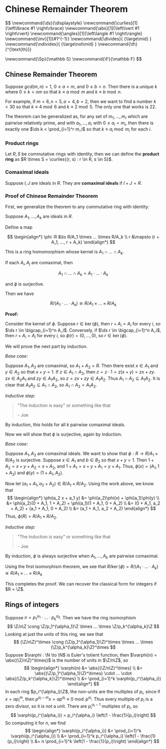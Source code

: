 # Chinese Remainder Theorem

$$
\newcommand{\ds}{\displaystyle}
\newcommand{\curlies}[1]{\left\lbrace #1 \right\rbrace}
\newcommand{\abs}[1]{\left\lvert #1 \right\rvert}
\newcommand{\angles}[1]{\left\langle #1 \right\rangle}
\newcommand{\inv}[1]{#1^{-1}}
\newcommand{\divides}{ {\large\mid} }
\newcommand{\ndivides}{ {\large\not\mid} }
\newcommand{\th}{^{\text{th}}}

\newcommand{\Sp}{\mathbb S}
\newcommand{\F}{\mathbb F}
$$

## Chinese Remainder Theorem

Suppose $gcd(m, n) = 1$, $0 \leq a < m$, and $0 \leq b < n$. Then there is a unique $k$ where $0 \leq k < nm$ so that $k \equiv a \bmod m$ and $k \equiv b \bmod n$.

For example, if $m = 6, n = 5, a = 4, b = 2$, then we want to find a number $k < 30$ so that $k \equiv 4 \bmod 6$ and $k \equiv 2 \bmod 5$. The only one that works is 22.

The theorem can be generalized as, for any set of $m_1, ..., m_r$ which are pairwise relatively prime, and with $a_1, ..., a_r$ with $0 \leq a_i < m_i$, then there is exactly one $\ds k < \prod_{i=1}^r m_i$ so that $k \equiv a_i \bmod m_i$ for each $i$.

### Product rings

Let $R, S$ be commutative rings with identity, then we can define the **product ring** as $R \times S = \curlies{(r, s) : r \in R, s \in S}$.

### Comaximal ideals

Suppose $I, J$ are ideals in $R$. They are **comaximal ideals** if $I + J = R$.

### Proof of Chinese Remainder Theorem

First, we generalize the theorem to any commutative ring with identity:

Suppose $A_1, ..., A_k$ are ideals in $R$.

Define a map

$$
\begin{align*}
\phi :R &\to R/A_1 \times ... \times R/A_k \\
r &\mapsto (r + A_1, ..., r + A_k)
\end{align*}
$$

This is a ring homomorphism whose kernel is $A_1 \cap ... \cap A_k$.

If each $A_i, A_j$ are comaximal, then

$$
A_1 \cap ... \cap A_k = A_1 \cdot ... \cdot A_k
$$

and $\phi$ is surjective.

Then we have

$$
R/(A_1 \cdot ... \cdot A_k) \cong R/A_1 \times ... \times R/A_k
$$

**Proof:**

Consider the kernel of $\phi$. Suppose $r \in \ker(\phi)$, then $r + A_i = A_i$ for every $i$, so $\ds r \in \bigcap_{i=1}^n A_i$. Conversely, if $\ds r \in \bigcap_{i=1}^n A_i$, then $r + A_i = A_i$ for every $i$, so $\phi(r) = (0, ..., 0)$, so $r \in \ker(\phi)$.

We will prove the next part by induction.

*Base case:*

Suppose $A_1, A_2$ are comaximal, so $A_1 + A_2 = R$. Then there exist $x \in A_1$ and $y \in A_2$ so that $x + y = 1$. If $z \in A_1 \cap A_2$, then $z = z \cdot 1 = z(x + y) = zx + zy$. $zx \in A_2 A_1$ and $zy \in A_1 A_2$, so $z = zx + zy \in A_1 A_2$. Thus $A_1 \cap A_2 \subseteq A_1 A_2$. It is clear that $A_1 A_2 \subseteq A_1 \cap A_2$, so $A_1 \cap A_2 = A_1 A_2$.

*Inductive step:*

> "The induction is easy" or something like that
>
> \- Joe

By induction, this holds for all $k$ pairwise comaximal ideals.

Now we will show that $\phi$ is surjective, again by induction.

*Base case:*

Suppose $A_1, A_2$ are comaximal ideals. We want to show that $\phi : R \to R/A_1 \times R/A_2$ is surjective. Suppose $x \in A_1$ and $b \in B_2$ so that $x + y = 1$. Then $1 + A_2 = x + y + A_2 = x + A_2$, and $1 + A_1 = x + y + A_1 = y + A_1$. Thus, $\phi(x) = (A_1, 1 + A_2)$ and $\phi(y) = (1 + A_1, A_2)$.

Now let $(a_1 + A_1, a_2 + A_2) \in R/A_1 \times R/A_2$. Using the work above, we know that
$$
\begin{align*}
\phi(a_2 x + a_1 y) &= \phi(a_2)\phi(x) + \phi(a_1)\phi(y) \\
&= \phi(a_2)(0 + A_1, 1 + A_2) + \phi(a_1)(1 + A_1, 0 + A_2) \\
&= (0 + A_1, a_2 + A_2) + (a_1 + A_1, 0 + A_2) \\
&= (a_1 + A_1, a_2 + A_2)
\end{align*}
$$
Thus, $\phi(R) = R/A_1 \times R/A_2$.

*Inductive step:*

> "The induction is easy" or something like that
>
> \- Joe

By induction, $\phi$ is always surjective when $A_1, ..., A_k$ are pairwise comaximal.

Using the first isomorphism theorem, we see that $R/\ker(\phi) = R/(A_1 \cdot ... \cdot A_k) \cong R/A_1 \times ... \times R/A_k$ 

This completes the proof. We can recover the classical form for integers if $R = \Z$.

## Rings of integers

Suppose $n = p_1^{\alpha_1} \cdot ... \cdot p_k^{\alpha_k}$. Then we have the ring isomorphism
$$
\Z/n\Z \cong \Z/p_1^{\alpha_1}\Z \times ... \times \Z/p_k^{\alpha_k}\Z
$$
Looking at just the units of this ring, we see that
$$
(\Z/n\Z)^\times \cong (\Z/p_1^{\alpha_1}\Z)^\times \times ... \times (\Z/p_k^{\alpha_k}\Z)^\times
$$
Suppose $\varphi : \N \to \N$ is Euler's totient function, then $\varphi(n) = \abs{(\Z/n\Z)^\times}$ is the number of units in $\Z/n\Z$, so
$$
\begin{align*}
\varphi(n) &= \abs{(\Z/n\Z)^\times} \\
&= \abs{(\Z/p_1^{\alpha_1}\Z)^\times} \cdot ... \cdot \abs{(\Z/p_k^{\alpha_k}\Z)^\times} \\
&= \prod_{i=1}^k \varphi(p_i^{\alpha_i})
\end{align*}
$$
In each ring $p_i^{\alpha_i}\Z$, the non-units are the multiples of $p_i$, since if $x = a p_i^m$, then $p^{\alpha_i - m}x = ap^{\alpha_i} \equiv 0 \bmod p^{\alpha_i}$. Thus every multiple of $p_i$ is a zero divisor, so it is not a unit. There are $p_i^{\alpha_i - 1}$ multiples of $p_i$, so
$$
\varphi(p_i^{\alpha_i}) = p_i^{\alpha_i} \left(1 - \frac{1}{p_i}\right)
$$
So computing it for $n$, we find
$$
\begin{align*}
\varphi(p_i^{\alpha_i}) &= \prod_{i=1}^k \varphi(p_i^{\alpha_i}) \\
&= \prod_{i=1}^k p_i^{\alpha_i} \left(1 - \frac{1}{p_i}\right) \\
&= n \prod_{i=1}^k \left(1 - \frac{1}{p_i}\right)
\end{align*}
$$
